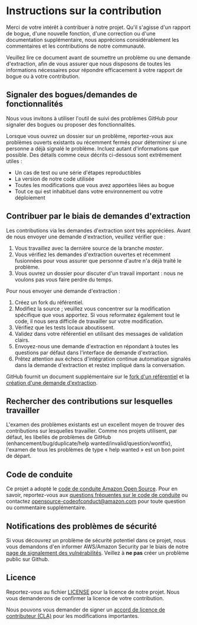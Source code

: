 # Instructions sur la contribution

Merci de votre intérêt à contribuer à notre projet. Qu'il s'agisse d'un rapport de bogue, d'une nouvelle fonction, d'une correction ou d'une documentation
supplémentaire, nous apprécions considérablement les commentaires et les contributions de notre communauté.

Veuillez lire ce document avant de soumettre un problème ou une demande d'extraction, afin de vous assurer que nous disposons de toutes les informations
nécessaires pour répondre efficacement à votre rapport de bogue ou à votre contribution.



## Signaler des bogues/demandes de fonctionnalités

Nous vous invitons à utiliser l'outil de suivi des problèmes GitHub pour signaler des bogues ou proposer des fonctionnalités.

Lorsque vous ouvrez un dossier sur un problème, reportez-vous aux problèmes ouverts existants ou récemment fermés pour déterminer si une personne a déjà
signalé le problème. Incluez autant d'informations que possible. Des détails comme ceux décrits ci-dessous sont extrêmement utiles :

* Un cas de test ou une série d'étapes reproductibles
* La version de notre code utilisée
* Toutes les modifications que vous avez apportées liées au bogue
* Tout ce qui est inhabituel dans votre environnement ou votre déploiement


## Contribuer par le biais de demandes d'extraction
Les contributions via les demandes d'extraction sont très appréciées. Avant de nous envoyer une demande d'extraction, veuillez vérifier que :

1. Vous travaillez avec la dernière source de la branche *master*.
2. Vous vérifiez les demandes d'extraction ouvertes et récemment fusionnées pour vous assurer que personne d'autre n'a déjà traité le problème.
3. Vous ouvrez un dossier pour discuter d'un travail important : nous ne voulons pas vous faire perdre du temps.

Pour nous envoyer une demande d'extraction :

1. Créez un fork du référentiel.
2. Modifiez la source ; veuillez vous concentrer sur la modification spécifique que vous apportez. Si vous reformatez également tout le code, il nous sera difficile de travailler sur votre modification.
3. Vérifiez que les tests locaux aboutissent.
4. Validez dans votre référentiel en utilisant des messages de validation clairs.
5. Envoyez-nous une demande d'extraction en répondant à toutes les questions par défaut dans l'interface de demande d'extraction.
6. Prêtez attention aux échecs d'intégration continue automatique signalés dans la demande d'extraction et restez impliqué dans la conversation.

GitHub fournit un document supplémentaire sur le [fork d'un référentiel](https://help.github.com/articles/fork-a-repo/) et la 
[création d'une demande d'extraction](https://help.github.com/articles/creating-a-pull-request/).



## Rechercher des contributions sur lesquelles travailler
L'examen des problèmes existants est un excellent moyen de trouver des contributions sur lesquelles travailler. Comme nos projets utilisent, par défaut, les libellés de problèmes de GitHub (enhancement/bug/duplicate/help wanted/invalid/question/wontfix), l'examen de tous les problèmes de type « help wanted » est un bon point de départ.


## Code de conduite
Ce projet a adopté le [code de conduite Amazon Open Source](https://aws.github.io/code-of-conduct).
Pour en savoir, reportez-vous aux [questions fréquentes sur le code de conduite](https://aws.github.io/code-of-conduct-faq) ou contactez
opensource-codeofconduct@amazon.com pour toute question ou commentaire supplémentaire.



## Notifications des problèmes de sécurité
Si vous découvrez un problème de sécurité potentiel dans ce projet, nous vous demandons d'en informer AWS/Amazon Security par le biais de notre [page de signalement des vulnérabilités](http://aws.amazon.com/security/vulnerability-reporting/). Veillez à **ne pas** créer un problème public sur Github.


## Licence

Reportez-vous au fichier [LICENSE](LICENSE) pour la licence de notre projet. Nous vous demanderons de confirmer la licence de votre contribution.

Nous pouvons vous demander de signer un [accord de licence de contributeur (CLA)](http://en.wikipedia.org/wiki/Contributor_License_Agreement) pour les modifications importantes.
